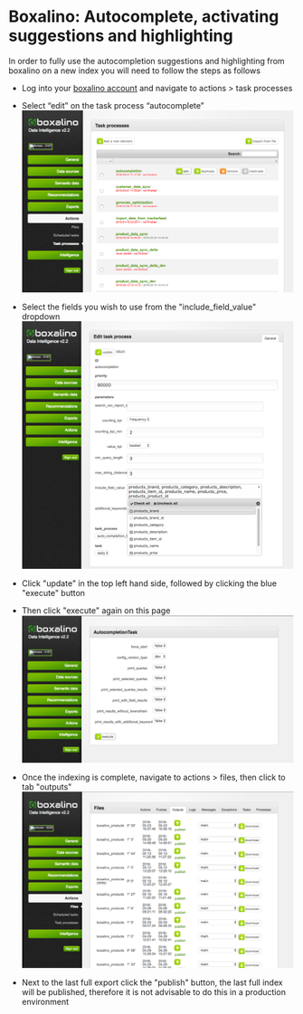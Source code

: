Boxalino: Autocomplete, activating suggestions and highlighting
===============================================================

In order to fully use the autocompletion suggestions and highlighting from boxalino on a new index you will need to 
follow the steps as follows

* Log into your [boxalino account](http://di1.bx-cloud.com/frontend/dbmind/en/dbmind/login) and navigate to 
actions > task processes
   
* Select “edit” on the task process “autocomplete”  
    ![Task processes](img/autocomplete_boxalino_1.png)


* Select the fields you wish to use from the "include_field_value" dropdown   
    ![Edit task processes](img/autocomplete_boxalino_2.png)


* Click "update" in the top left hand side, followed by clicking the blue "execute" button        
      
* Then click "execute" again on this page    
    ![Autocompletion task](img/autocomplete_boxalino_3.png)
    
    
* Once the indexing is complete, navigate to actions > files, then click to tab "outputs"   
    ![publish output](img/autocomplete_boxalino_4.png)      
   
   
* Next to the last full export click the "publish" button, the last full index will be published, therefore it is not
advisable to do this in a production environment




